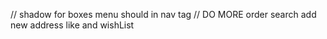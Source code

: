 //
shadow for boxes
menu should in nav tag
// DO MORE
order search
add new address
like and wishList
